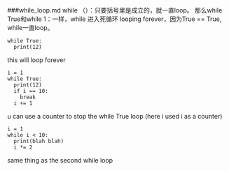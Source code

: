 ###while_loop.md
while （）：只要括号里是成立的，就一直loop。
那么while True和while 1：一样，while 进入死循环 looping forever，因为True == True, while一直loop。
```
while True:
  print(12)
```
this will loop forever


```
i = 1
while True:
  print(12)
  if i == 10:
    break
  i += 1
```
u can use a counter to stop the while True loop
(here i used i as a counter)

```
i = 1
while i < 10:
  print(blah blah)
  i *= 2
```
same thing as the second while loop 

